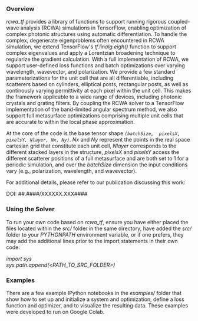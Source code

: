 ### Overview
*rcwa_tf* provides a library of functions to support running rigorous coupled-wave analysis (RCWA) simulations in TensorFlow, enabling optimization of complex photonic structures using automatic differentiation. To handle the complex, degenerate eigenproblems often encountered in RCWA simulation, we extend TensorFlow's *tf.linalg.eigh()* function to support complex eigenvalues and apply a Lorentzian broadening technique to regularize the gradient calculation. With a full implementation of RCWA, we support user-defined loss functions and batch optimizations over varying wavelength, wavevector, and polarization. We provide a few standard parameterizations for the unit cell that are all differentiable, including scatterers based on cylinders, elliptical posts, rectangular posts, as well as continously varying permittivity at each pixel within the unit cell. This makes the framework applicable to a wide range of devices, including photonic crystals and grating filters. By coupling the RCWA solver to a TensorFlow implementation of the band-limited angular spectrum method, we also support full metasurface optimizations comprising multiple unit cells that are accurate to within the local phase approximation.

At the core of the code is the base tensor shape *`(batchSize,  pixelsX, pixelsY, Nlayer, Nx, Ny)`*. *Nx* and *Ny* represent the points in the real space cartesian grid that constitute each unit cell, *Nlayer* corresponds to the different stacked layers in the structure, *pixelsX* and *pixelsY* access the different scatterer positions of a full metasurface and are both set to 1 for a periodic simulation, and over the *batchSize* dimension the input conditions vary (e.g., polarization, wavelength, and wavevector).

For additional details, please refer to our publication discussing this work:

DOI: ##.####/XXXXXX.XXX####

### Using the Solver
To run your own code based on *rcwa_tf*, ensure you have either placed the files located within the *src/* folder in the same directory, have added the *src/* folder to your *PYTHONPATH* environment variable, or if one prefers, they may add the additional lines prior to the import statements in their own code:

*import sys*\
*sys.path.append(<PATH_TO_SRC_FOLDER>)*

### Examples
There are a few example IPython notebooks in the *examples/* folder that show how to set up and initialize a system and optimization, define a loss function and optimizer, and to visualize the resulting data. These examples were developed to run on Google Colab.
